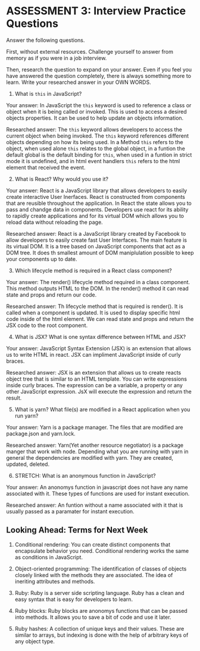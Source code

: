 # ASSESSMENT 3: Interview Practice Questions

Answer the following questions.

First, without external resources. Challenge yourself to answer from memory as if you were in a job interview.

Then, research the question to expand on your answer. Even if you feel you have answered the question completely, there is always something more to learn. Write your researched answer in your OWN WORDS.


1. What is `this` in JavaScript?

  Your answer: In JavaScript the `this` keyword is used to reference a class or object when it is being called or invoked. This is used to access a desired objects properties. It can be used to help update an objects information.

  Researched answer: The `this` keyword allows developers to access the current object when being invoked. The `this` keyword references different objects depending on how its being used. In a Method `this` refers to the object, when used alone `this` relates to the global object, in a funtion the default global is the default binding for `this`, when used in a funtion in strict mode it is undefined, and in html event handlers `this` refers to the html element that received the event.



2. What is React? Why would you use it?

  Your answer: React is a JavaScript library that allows developers to easily create interactive User Inerfaces. React is constructed from components that are reusible throughout the application. In React the state allows you to pass and chandge data in components. Developers use react for its ability to rapidly create applications and for its virtual DOM which allows you to reload data without reloading the page.

  Researched answer: React is a JavaScript library created by Facebook to allow developers to easily create fast User Interfaces. The main feature is its virtual DOM. It is a tree based on JavaScript components that act as a DOM tree. It does th smallest amount of DOM maniplulation possible to keep your components up to date.



3. Which lifecycle method is required in a React class component?

  Your answer: The render() lifecycle method required in a class component. This method outputs HTML to the DOM. In the render() method it can read state and props and return our code. 

  Researched answer: Th lifecycle method that is required is render(). It is called when a component is updated. It is used to display specific html code inside of the html element. We can read state and props and return the JSX code to the root component.



4. What is JSX? What is one syntax difference between HTML and JSX?

  Your answer: JavaScript Syntax Extension (JSX) is an extension that allows us to write HTML in react. JSX can impliment JavaScript inside of curly braces.

  Researched answer: JSX is an extension that allows us to create reacts object tree that is similar to an HTML template. You can write expressions inside curly braces. The expression can be a variable, a property or any other JavaScript expression. JsX will execute the expression and return the result.



5. What is yarn? What file(s) are modified in a React application when you run yarn?

  Your answer: Yarn is a package manager. The files that are modified are package.json and yarn.lock.

  Researched answer: Yarn(Yet another resource negotiator) is a package manger that work with node. Depending what you are running with yarn in general the dependencies are modified with yarn. They are created, updated, deleted.



6. STRETCH: What is an anonymous function in JavaScript?

  Your answer: An anonomys function in javascript does not have any name associated with it. These types of functions are used for instant execution.

  Researched answer: An funtion without a name associated with it that is usually passed as a paramater for instant execution.


## Looking Ahead: Terms for Next Week

1. Conditional rendering: 
 You can create distinct components that encapsulate behavior you need. Conditional rendering works the same as conditions in JavaScript.

2. Object-oriented programming: The identification of classes of objects closely linked with the methods they are associated. The idea of ineriting attributes and methods.

3. Ruby: Ruby is a server side scripting language. Ruby has a clean and easy syntax that is easy for developers to learn.

4. Ruby blocks: Ruby blocks are anonomys functions that can be passed into methods. It allows you to save a bit of code and use it later.

5. Ruby hashes: A collection of unique keys and their values. These are similar to arrays, but indexing is done with the help of arbitrary keys of any object type.
